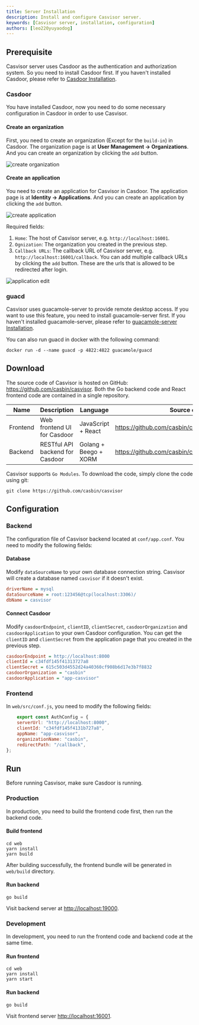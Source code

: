 ```yaml
---
title: Server Installation
description: Install and configure Casvisor server.
keywords: [Casvisor server, installation, configuration]
authors: [leo220yuyaodog]
---
```


## Prerequisite

Casvisor server uses Casdoor as the authentication and authorization system. So you need to install Casdoor first. If
you haven't installed Casdoor, please refer to [Casdoor Installation](https://casdoor.org/docs/basic/server-installation).

### Casdoor

You have installed Casdoor, now you need to do some necessary configuration in Casdoor in order to use Casvisor.

#### Create an organization

First, you need to create an organization (Except for the `build-in`) in Casdoor. The organization page is at **User Management -> Organizations**.
And you can create an organization by clicking the `add` button.

![create organization](/img/installtion_organization.png)

#### Create an application

You need to create an application for Casvisor in Casdoor. The application page is at **Identity -> Applications**. And you
can create an application by clicking the `add` button.

![create application](/img/installtion_application.png)

Required fields:

1. `Home`: The host of Casvisor server, e.g. `http://localhost:16001`.
2. `Ognization`: The organization you created in the previous step.
3. `Callback URLs`: The callback URL of Casvisor server, e.g. `http://localhost:16001/callback`. You can add multiple
callback URLs by clicking the `add` button. These are the urls that is allowed to be redirected after login.

![application edit](/img/installtion_application_edit.png)

### guacd

Casvisor uses guacamole-server to provide remote desktop access. If you want to use this feature, you need to install
guacamole-server first. If you haven't installed guacamole-server, please refer to [guacamole-server Installation](https://guacamole.apache.org/doc/gug/installing-guacamole.html).

You can also run guacd in docker with the following command:

```shell
docker run -d --name guacd -p 4822:4822 guacamole/guacd
```

## Download

The source code of Casvisor is hosted on GitHub: <https://github.com/casbin/casvisor>. Both the Go backend code and React frontend code are contained in a single repository.

| Name     | Description                     | Language              | Source code                                          |
|----------|---------------------------------|-----------------------|------------------------------------------------------|
| Frontend | Web frontend UI for Casdoor     | JavaScript + React    | <https://github.com/casbin/casvisor/tree/master/web> |
| Backend  | RESTful API backend for Casdoor | Golang + Beego + XORM | <https://github.com/casbin/casvisor>                 |

Casvisor supports `Go Modules`. To download the code, simply clone the code using git:

```shell
git clone https://github.com/casbin/casvisor
```

## Configuration

### Backend

The configuration file of Casvisor backend located at `conf/app.conf`. You need to modify the following fields:

#### Database

Modify `dataSourceName` to your own database connection string. Casvisor will create a database named `casvisor` if it doesn't exist.

```ini
driverName = mysql
dataSourceName = root:123456@tcp(localhost:3306)/
dbName = casvisor
```

#### Connect Casdoor

Modify `casdoorEndpoint`, `clientID`, `clientSecret`, `casdoorOrganization` and `casdoorApplication` to your own Casdoor configuration.
You can get the `clientID` and `clientSecret` from the application page that you created in the previous step.

```ini
casdoorEndpoint = http://localhost:8000
clientId = c34fdf145f41313727a8
clientSecret = 615c503d4552d24a40360cf908b6d17e3b7f8832
casdoorOrganization = "casbin"
casdoorApplication = "app-casvisor"
```

### Frontend

In `web/src/conf.js`, you need to modify the following fields:

```javascript
    export const AuthConfig = {
    serverUrl: "http://localhost:8000",
    clientId: "c34fdf145f4131b727a8",
    appName: "app-casvisor",
    organizationName: "casbin",
    redirectPath: "/callback",
};
```

## Run

Before running Casvisor, make sure Casdoor is running.

### Production

In production, you need to build the frontend code first, then run the backend code.

#### Build frontend

```shell
cd web
yarn install
yarn build
```

After building successfully, the frontend bundle will be generated in `web/build` directory.

#### Run backend

```shell
go build
```

Visit backend server at [http://localhost:19000](http://localhost:19000).

### Development

In development, you need to run the frontend code and backend code at the same time.

#### Run frontend

```shell
cd web
yarn install
yarn start
```

#### Run backend

```shell
go build
```

Visit frontend server [http://localhost:16001](http://localhost:16001).
